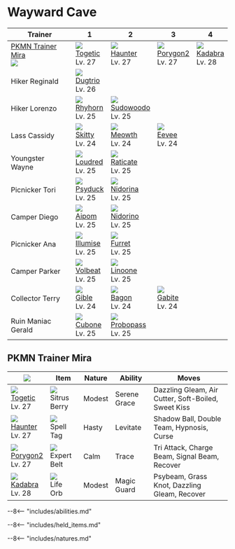 # Wayward Cave

Trainer                          | 1                                | 2                                 | 3                                | 4
---                              | ---                              | ---                               | ---                              | ---
[PKMN Trainer Mira]<br>![][mira] | ![][176]<br>[Togetic]<br>Lv. 27  | ![][093]<br>[Haunter]<br>Lv. 27   | ![][233]<br>[Porygon2]<br>Lv. 27 | ![][064]<br>[Kadabra]<br>Lv. 28
Hiker Reginald                   | ![][051]<br>[Dugtrio]<br>Lv. 26  | &nbsp;                            | &nbsp;                           | &nbsp;
Hiker Lorenzo                    | ![][111]<br>[Rhyhorn]<br>Lv. 25  | ![][185]<br>[Sudowoodo]<br>Lv. 25 | &nbsp;                           | &nbsp;
Lass Cassidy                     | ![][300]<br>[Skitty]<br>Lv. 24   | ![][052]<br>[Meowth]<br>Lv. 24    | ![][133]<br>[Eevee]<br>Lv. 24    | &nbsp;
Youngster Wayne                  | ![][294]<br>[Loudred]<br>Lv. 25  | ![][020]<br>[Raticate]<br>Lv. 25  | &nbsp;                           | &nbsp;
Picnicker Tori                   | ![][054]<br>[Psyduck]<br>Lv. 25  | ![][030]<br>[Nidorina]<br>Lv. 25  | &nbsp;                           | &nbsp;
Camper Diego                     | ![][190]<br>[Aipom]<br>Lv. 25    | ![][033]<br>[Nidorino]<br>Lv. 25  | &nbsp;                           | &nbsp;
Picnicker Ana                    | ![][314]<br>[Illumise]<br>Lv. 25 | ![][162]<br>[Furret]<br>Lv. 25    | &nbsp;                           | &nbsp;
Camper Parker                    | ![][313]<br>[Volbeat]<br>Lv. 25  | ![][264]<br>[Linoone]<br>Lv. 25   | &nbsp;                           | &nbsp;
Collector Terry                  | ![][443]<br>[Gible]<br>Lv. 24    | ![][371]<br>[Bagon]<br>Lv. 24     | ![][444]<br>[Gabite]<br>Lv. 24   | &nbsp;
Ruin Maniac Gerald               | ![][104]<br>[Cubone]<br>Lv. 25   | ![][476]<br>[Probopass]<br>Lv. 25 | &nbsp;                           | &nbsp;

## PKMN Trainer Mira

![][mira]                        | Item                              | Nature | Ability      | Moves
---                              | ---                               | ---    | ---          | ---
![][176]<br>[Togetic]<br>Lv. 27  | ![][sitrus-berry]<br>Sitrus Berry | Modest | Serene Grace | Dazzling Gleam, Air Cutter, Soft-Boiled, Sweet Kiss
![][093]<br>[Haunter]<br>Lv. 27  | ![][spell-tag]<br>Spell Tag       | Hasty  | Levitate     | Shadow Ball, Double Team, Hypnosis, Curse
![][233]<br>[Porygon2]<br>Lv. 27 | ![][expert-belt]<br>Expert Belt   | Calm   | Trace        | Tri Attack, Charge Beam, Signal Beam, Recover
![][064]<br>[Kadabra]<br>Lv. 28  | ![][life-orb]<br>Life Orb         | Modest | Magic Guard  | Psybeam, Grass Knot, Dazzling Gleam, Recover

--8<-- "includes/abilities.md"

--8<-- "includes/held_items.md"

--8<-- "includes/natures.md"

[PKMN Trainer Mira]: #pkmn-trainer-mira
[Raticate]: ../../pokemon_changes/020/
[Nidorina]: ../../pokemon_changes/030/
[Nidorino]: ../../pokemon_changes/033/
[Dugtrio]: ../../pokemon_changes/051/
[Meowth]: ../../pokemon_changes/052/
[Psyduck]: ../../pokemon_changes/054/
[Kadabra]: ../../pokemon_changes/064/
[Haunter]: ../../pokemon_changes/093/
[Cubone]: ../../pokemon_changes/104/
[Rhyhorn]: ../../pokemon_changes/111/
[Eevee]: ../../pokemon_changes/133/
[Furret]: ../../pokemon_changes/162/
[Togetic]: ../../pokemon_changes/176/
[Sudowoodo]: ../../pokemon_changes/185/
[Aipom]: ../../pokemon_changes/190/
[Porygon2]: ../../pokemon_changes/233/
[Linoone]: ../../pokemon_changes/264/
[Loudred]: ../../pokemon_changes/294/
[Skitty]: ../../pokemon_changes/300/
[Volbeat]: ../../pokemon_changes/313/
[Illumise]: ../../pokemon_changes/314/
[Bagon]: ../../pokemon_changes/371/
[Gible]: ../../pokemon_changes/443/
[Gabite]: ../../pokemon_changes/444/
[Probopass]: ../../pokemon_changes/476/
[expert-belt]: ../img/items/expert-belt.png
[life-orb]: ../img/items/life-orb.png
[sitrus-berry]: ../img/items/sitrus-berry.png
[spell-tag]: ../img/items/spell-tag.png
[020]: ../img/pokemon/020.png
[030]: ../img/pokemon/030.png
[033]: ../img/pokemon/033.png
[051]: ../img/pokemon/051.png
[052]: ../img/pokemon/052.png
[054]: ../img/pokemon/054.png
[064]: ../img/pokemon/064.png
[093]: ../img/pokemon/093.png
[104]: ../img/pokemon/104.png
[111]: ../img/pokemon/111.png
[133]: ../img/pokemon/133.png
[162]: ../img/pokemon/162.png
[176]: ../img/pokemon/176.png
[185]: ../img/pokemon/185.png
[190]: ../img/pokemon/190.png
[233]: ../img/pokemon/233.png
[264]: ../img/pokemon/264.png
[294]: ../img/pokemon/294.png
[300]: ../img/pokemon/300.png
[313]: ../img/pokemon/313.png
[314]: ../img/pokemon/314.png
[371]: ../img/pokemon/371.png
[443]: ../img/pokemon/443.png
[444]: ../img/pokemon/444.png
[476]: ../img/pokemon/476.png
[mira]: ../img/trainer/mira.png
